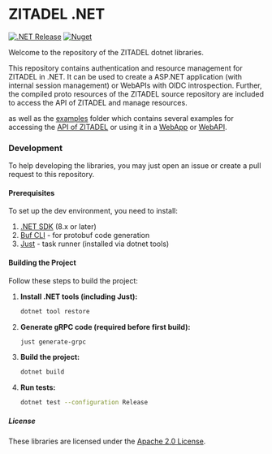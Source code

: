 # ZITADEL .NET

[![.NET Release](https://github.com/smartive/zitadel-net/actions/workflows/dotnet-release.yml/badge.svg)](https://github.com/smartive/zitadel-net/actions/workflows/dotnet-release.yml)
[![Nuget](https://img.shields.io/nuget/v/Zitadel)](https://www.nuget.org/packages/Zitadel/)

Welcome to the repository of the ZITADEL dotnet libraries.

This repository contains authentication and resource management for ZITADEL in .NET.
It can be used to create a ASP.NET application (with internal session management)
or WebAPIs with OIDC introspection. Further, the compiled proto resources of the
ZITADEL source repository are included to access the API of ZITADEL and manage resources.

as well as the [examples](./examples) folder which contains several examples
for accessing the [API of ZITADEL](./examples/Zitadel.ApiAccess)
or using it in a [WebApp](./examples/Zitadel.AspNet.AuthN) or
[WebAPI](./examples/Zitadel.WebApi).

### Development

To help developing the libraries, you may just open an issue or create a pull request
to this repository.

#### Prerequisites

To set up the dev environment, you need to install:

1. [.NET SDK](https://dotnet.microsoft.com/download) (8.x or later)
2. [Buf CLI](https://buf.build/docs/installation) - for protobuf code generation
3. [Just](https://github.com/casey/just) - task runner (installed via dotnet tools)

#### Building the Project

Follow these steps to build the project:

1. **Install .NET tools (including Just):**
   ```bash
   dotnet tool restore
   ```

2. **Generate gRPC code (required before first build):**
   ```bash
   just generate-grpc
   ```

3. **Build the project:**
   ```bash
   dotnet build
   ```

4. **Run tests:**
   ```bash
   dotnet test --configuration Release
   ```

##### License

These libraries are licensed under the [Apache 2.0 License](LICENSE).
